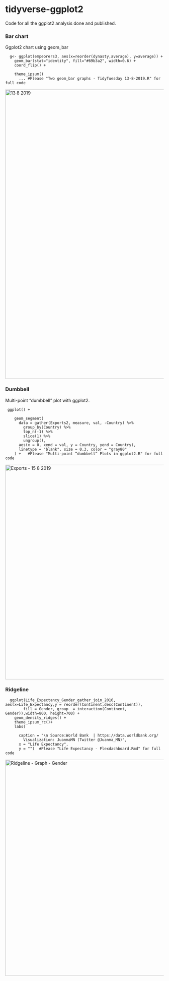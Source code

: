 # tidyverse-ggplot2

Code for all the ggplot2 analysis done and published.






### **Bar chart**

Ggplot2 chart using geom_bar 

      
      g<- ggplot(empeorers3, aes(x=reorder(dynasty,average), y=average)) +
        geom_bar(stat="identity", fill="#69b3a2", width=0.6) +
        coord_flip() +

        theme_ipsum()
          ... #Please "Two geom_bar graphs - TidyTuesday 13-8-2019.R" for full code
       
  
<img width="918" alt="13 8 2019" src="https://user-images.githubusercontent.com/37122520/63228728-1a0e4c80-c1ef-11e9-9905-969e62706e73.png">


### **Dumbbell**

Multi-point “dumbbell” plot with ggplot2.  

     ggplot() +
 
        geom_segment(
          data = gather(Exports2, measure, val, -Country) %>% 
            group_by(Country) %>% 
            top_n(-1) %>% 
            slice(1) %>%
            ungroup(),
          aes(x = 0, xend = val, y = Country, yend = Country),
          linetype = "blank", size = 0.3, color = "gray80"
        ) +   #Please "Multi-point “dumbbell” Plots in ggplot2.R" for full code
  

<img width="681" alt="Exports - 15 8 2019" src="https://user-images.githubusercontent.com/37122520/63228732-2397b480-c1ef-11e9-847b-e6947ed369eb.png">


### **Ridgeline**


      ggplot(Life_Expectancy_Gender_gather_join_2016, aes(x=Life_Expectancy,y = reorder(Continent,desc(Continent)), 
            fill = Gender, group  = interaction(Continent, Gender)),width=800, height=700) +
        geom_density_ridges() + 
        theme_ipsum_rc()+
        labs(

          caption = "\n Source:World Bank  | https://data.worldbank.org/
            Visualization: JuanmaMN (Twitter @Juanma_MN)",
          x = "Life Expectancy",
          y = "")  #Please "Life Expectancy - Flexdashboard.Rmd" for full code
    
<img width="686" alt="Ridgeline - Graph - Gender" src="https://user-images.githubusercontent.com/37122520/63228668-10d0b000-c1ee-11e9-80e8-8b11d9a0d4f2.png">
